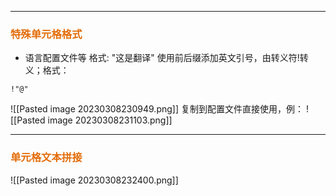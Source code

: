 ***
### **<font color="#e36c09">特殊单元格格式</font>**
- 语言配置文件等 格式:  "这是翻译"
  使用前后缀添加英文引号，由转义符!转义；格式：
```
!"@"
```
![[Pasted image 20230308230949.png]]
复制到配置文件直接使用，例：
![[Pasted image 20230308231103.png]]
***
### **<font color="#e36c09">单元格文本拼接</font>**

![[Pasted image 20230308232400.png]]